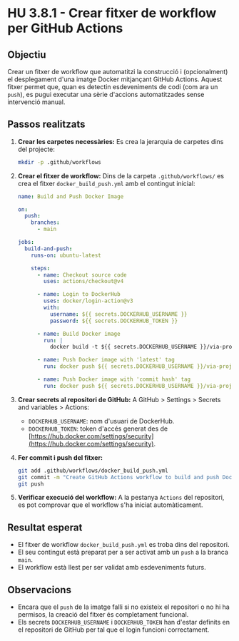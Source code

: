# HU 3.8.1 - Crear fitxer de workflow per GitHub Actions

## Objectiu

Crear un fitxer de workflow que automatitzi la construcció i (opcionalment) el desplegament d'una imatge Docker mitjançant GitHub Actions. Aquest fitxer permet que, quan es detectin esdeveniments de codi (com ara un `push`), es pugui executar una sèrie d'accions automatitzades sense intervenció manual.

## Passos realitzats

1. **Crear les carpetes necessàries:**
   Es crea la jerarquia de carpetes dins del projecte:

   ```bash
   mkdir -p .github/workflows
   ```

2. **Crear el fitxer de workflow:**
   Dins de la carpeta `.github/workflows/` es crea el fitxer `docker_build_push.yml` amb el contingut inicial:

   ```yaml
   name: Build and Push Docker Image

   on:
     push:
       branches:
         - main

   jobs:
     build-and-push:
       runs-on: ubuntu-latest

       steps:
         - name: Checkout source code
           uses: actions/checkout@v4

         - name: Login to DockerHub
           uses: docker/login-action@v3
           with:
             username: ${{ secrets.DOCKERHUB_USERNAME }}
             password: ${{ secrets.DOCKERHUB_TOKEN }}

         - name: Build Docker image
           run: |
             docker build -t ${{ secrets.DOCKERHUB_USERNAME }}/via-project-a:latest -t ${{ secrets.DOCKERHUB_USERNAME }}/via-project-a:${{ github.sha }} .

         - name: Push Docker image with 'latest' tag
           run: docker push ${{ secrets.DOCKERHUB_USERNAME }}/via-project-a:latest

         - name: Push Docker image with 'commit hash' tag
           run: docker push ${{ secrets.DOCKERHUB_USERNAME }}/via-project-a:${{ github.sha }}
   ```

3. **Crear secrets al repositori de GitHub:**
   A GitHub > Settings > Secrets and variables > Actions:

   - `DOCKERHUB_USERNAME`: nom d'usuari de DockerHub.
   - `DOCKERHUB_TOKEN`: token d'accés generat des de [https://hub.docker.com/settings/security](https://hub.docker.com/settings/security).

4. **Fer commit i push del fitxer:**

   ```bash
   git add .github/workflows/docker_build_push.yml
   git commit -m "Create GitHub Actions workflow to build and push Docker image"
   git push
   ```

5. **Verificar execució del workflow:**
   A la pestanya `Actions` del repositori, es pot comprovar que el workflow s'ha iniciat automàticament.

## Resultat esperat

- El fitxer de workflow `docker_build_push.yml` es troba dins del repositori.
- El seu contingut està preparat per a ser activat amb un `push` a la branca `main`.
- El workflow està llest per ser validat amb esdeveniments futurs.

## Observacions

- Encara que el `push` de la imatge falli si no existeix el repositori o no hi ha permisos, la creació del fitxer és completament funcional.
- Els secrets `DOCKERHUB_USERNAME` i `DOCKERHUB_TOKEN` han d'estar definits en el repositori de GitHub per tal que el login funcioni correctament.


